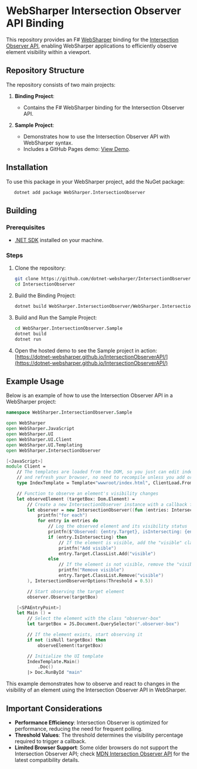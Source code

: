 # WebSharper Intersection Observer API Binding

This repository provides an F# [WebSharper](https://websharper.com/) binding for the [Intersection Observer API](https://developer.mozilla.org/en-US/docs/Web/API/Intersection_Observer_API), enabling WebSharper applications to efficiently observe element visibility within a viewport.

## Repository Structure

The repository consists of two main projects:

1. **Binding Project**:

   - Contains the F# WebSharper binding for the Intersection Observer API.

2. **Sample Project**:
   - Demonstrates how to use the Intersection Observer API with WebSharper syntax.
   - Includes a GitHub Pages demo: [View Demo](https://dotnet-websharper.github.io/IntersectionObserverAPI/).

## Installation

To use this package in your WebSharper project, add the NuGet package:

```bash
   dotnet add package WebSharper.IntersectionObserver
```

## Building

### Prerequisites

- [.NET SDK](https://dotnet.microsoft.com/download) installed on your machine.

### Steps

1. Clone the repository:

   ```bash
   git clone https://github.com/dotnet-websharper/IntersectionObserver.git
   cd IntersectionObserver
   ```

2. Build the Binding Project:

   ```bash
   dotnet build WebSharper.IntersectionObserver/WebSharper.IntersectionObserver.fsproj
   ```

3. Build and Run the Sample Project:

   ```bash
   cd WebSharper.IntersectionObserver.Sample
   dotnet build
   dotnet run
   ```

4. Open the hosted demo to see the Sample project in action:
   [https://dotnet-websharper.github.io/IntersectionObserverAPI/](https://dotnet-websharper.github.io/IntersectionObserverAPI/)

## Example Usage

Below is an example of how to use the Intersection Observer API in a WebSharper project:

```fsharp
namespace WebSharper.IntersectionObserver.Sample

open WebSharper
open WebSharper.JavaScript
open WebSharper.UI
open WebSharper.UI.Client
open WebSharper.UI.Templating
open WebSharper.IntersectionObserver

[<JavaScript>]
module Client =
    // The templates are loaded from the DOM, so you just can edit index.html
    // and refresh your browser, no need to recompile unless you add or remove holes.
    type IndexTemplate = Template<"wwwroot/index.html", ClientLoad.FromDocument>

    // Function to observe an element's visibility changes
    let observeElement (targetBox: Dom.Element) =
        // Create a new IntersectionObserver instance with a callback function
        let observer = new IntersectionObserver((fun (entries: IntersectionObserverEntry array) ->
            printfn("for each")
            for entry in entries do
                // Log the observed element and its visibility status
                printfn($"Observed: {entry.Target}, isIntersecting: {entry.IsIntersecting}")
                if (entry.IsIntersecting) then
                    // If the element is visible, add the "visible" class
                    printfn("Add visible")
                    entry.Target.ClassList.Add("visible")
                else
                    // If the element is not visible, remove the "visible" class
                    printfn("Remove visible")
                    entry.Target.ClassList.Remove("visible")
        ), IntersectionObserverOptions(Threshold = 0.5))

        // Start observing the target element
        observer.Observe(targetBox)

    [<SPAEntryPoint>]
    let Main () =
        // Select the element with the class "observer-box"
        let targetBox = JS.Document.QuerySelector(".observer-box")

        // If the element exists, start observing it
        if not (isNull targetBox) then
            observeElement(targetBox)

        // Initialize the UI template
        IndexTemplate.Main()
            .Doc()
        |> Doc.RunById "main"
```

This example demonstrates how to observe and react to changes in the visibility of an element using the Intersection Observer API in WebSharper.

## Important Considerations

- **Performance Efficiency**: Intersection Observer is optimized for performance, reducing the need for frequent polling.
- **Threshold Values**: The threshold determines the visibility percentage required to trigger a callback.
- **Limited Browser Support**: Some older browsers do not support the Intersection Observer API; check [MDN Intersection Observer API](https://developer.mozilla.org/en-US/docs/Web/API/Intersection_Observer_API) for the latest compatibility details.
